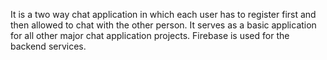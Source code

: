 It is a two way chat application in which each user has to register first and then allowed to chat with the other person.
It serves as a basic application for all other major chat application projects.
Firebase is used for the backend services.
